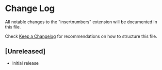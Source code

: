 # Change Log

All notable changes to the "insertnumbers" extension will be documented in this file.

Check [Keep a Changelog](http://keepachangelog.com/) for recommendations on how to structure this file.

## [Unreleased]

- Initial release